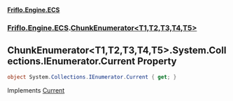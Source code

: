 #### [Friflo.Engine.ECS](index.md#'index')
### [Friflo.Engine.ECS](Friflo.Engine.ECS.md#'Friflo.Engine.ECS').[ChunkEnumerator&lt;T1,T2,T3,T4,T5&gt;](ChunkEnumerator_T1,T2,T3,T4,T5_.md#'Friflo.Engine.ECS.ChunkEnumerator<T1,T2,T3,T4,T5>')

## ChunkEnumerator<T1,T2,T3,T4,T5>.System.Collections.IEnumerator.Current Property

```csharp
object System.Collections.IEnumerator.Current { get; }
```

Implements [Current](https://docs.microsoft.com/en-us/dotnet/api/System.Collections.IEnumerator.Current#'System.Collections.IEnumerator.Current')